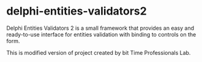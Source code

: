 # delphi-entities-validators2
Delphi Entities Validators 2 is a small framework that provides an easy and ready-to-use interface for entities validation with binding to controls on the form.

This is modified version of project created by bit Time Professionals Lab.

